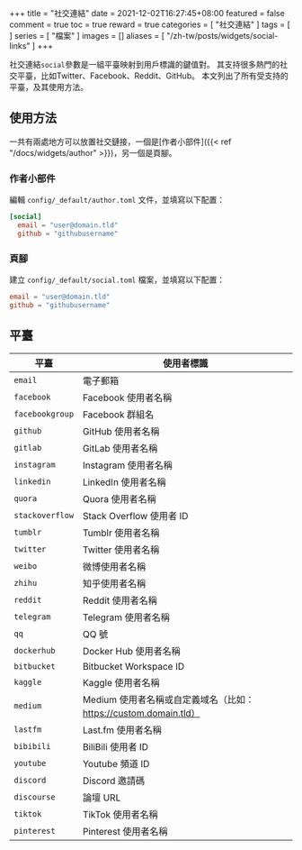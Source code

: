 +++
title = "社交連結"
date = 2021-12-02T16:27:45+08:00
featured = false
comment = true
toc = true
reward = true
categories = [
  "社交連結"
]
tags = [
]
series = [
  "檔案"
]
images = []
aliases = [
  "/zh-tw/posts/widgets/social-links"
]
+++

社交連結`social`參數是一組平臺映射到用戶標識的鍵值對。 
其支持很多熱門的社交平臺，比如Twitter、Facebook、Reddit、GitHub。
本文列出了所有受支持的平臺，及其使用方法。

<!--more-->

## 使用方法

一共有兩處地方可以放置社交鏈接，一個是[作者小部件]({{< ref "/docs/widgets/author" >}})，另一個是頁腳。

### 作者小部件

編輯 `config/_default/author.toml` 文件，並填寫以下配置：

```toml
[social]
  email = "user@domain.tld"
  github = "githubusername"
```

### 頁腳

建立 `config/_default/social.toml` 檔案，並填寫以下配置：

```toml
email = "user@domain.tld"
github = "githubusername"
```

## 平臺

| 平臺 | 使用者標識 |
|---|---|
| `email` | 電子郵箱 |
| `facebook` | Facebook 使用者名稱 |
| `facebookgroup` | Facebook 群組名 |
| `github` | GitHub 使用者名稱 |
| `gitlab` | GitLab 使用者名稱 |
| `instagram` | Instagram 使用者名稱 |
| `linkedin` | LinkedIn 使用者名稱 |
| `quora` | Quora 使用者名稱 |
| `stackoverflow` | Stack Overflow 使用者 ID |
| `tumblr` | Tumblr 使用者名稱 |
| `twitter` | Twitter 使用者名稱 |
| `weibo` | 微博使用者名稱 |
| `zhihu` | 知乎使用者名稱 |
| `reddit` | Reddit 使用者名稱 |
| `telegram` | Telegram 使用者名稱 |
| `qq` | QQ 號 |
| `dockerhub` | Docker Hub 使用者名稱 |
| `bitbucket` | Bitbucket Workspace ID |
| `kaggle` | Kaggle 使用者名稱 |
| `medium` | Medium 使用者名稱或自定義域名（比如：https://custom.domain.tld） |
| `lastfm` | Last.fm 使用者名稱 |
| `bibibili` | BiliBili 使用者 ID |
| `youtube` | Youtube 頻道 ID |
| `discord` | Discord 邀請碼 |
| `discourse` | 論壇 URL |
| `tiktok` | TikTok 使用者名稱 |
| `pinterest` | Pinterest 使用者名稱 |
